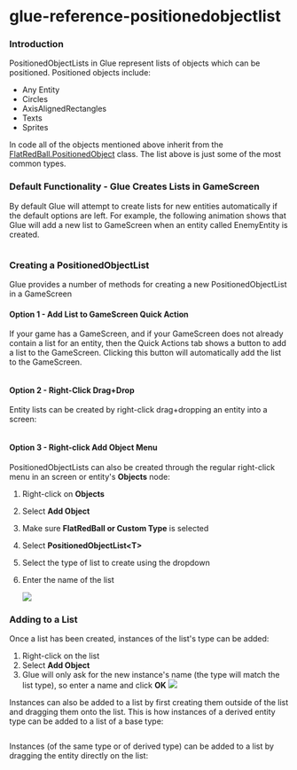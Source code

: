 # glue-reference-positionedobjectlist

### Introduction

PositionedObjectLists in Glue represent lists of objects which can be positioned. Positioned objects include:

* Any Entity
* Circles
* AxisAlignedRectangles
* Texts
* Sprites

In code all of the objects mentioned above inherit from the [FlatRedBall.PositionedObject](../../documentation/api/flatredball/positionedobject.md) class. The list above is just some of the most common types.

### Default Functionality - Glue Creates Lists in GameScreen

By default Glue will attempt to create lists for new entities automatically if the default options are left. For example, the following animation shows that Glue will add a new list to GameScreen when an entity called EnemyEntity is created. 

<figure><img src="../../media/2016-01-07_10-22-16.gif" alt=""><figcaption></figcaption></figure>



### Creating a PositionedObjectList

Glue provides a number of methods for creating a new PositionedObjectList in a GameScreen

#### Option 1 - Add List to GameScreen Quick Action

If your game has a GameScreen, and if your GameScreen does not already contain a list for an entity, then the Quick Actions tab shows a button to add a list to the GameScreen. Clicking this button will automatically add the list to the GameScreen. 

<figure><img src="../../media/2016-01-07_10-25-05.gif" alt=""><figcaption></figcaption></figure>



#### Option 2 - Right-Click Drag+Drop

Entity lists can be created by right-click drag+dropping an entity into a screen: 

<figure><img src="../../media/2016-01-RightClickDragDrop.gif" alt=""><figcaption></figcaption></figure>



#### Option 3 - Right-click Add Object Menu

PositionedObjectLists can also be created through the regular right-click menu in an screen or entity's **Objects** node:

1. Right-click on **Objects**
2. Select **Add Object**
3. Make sure **FlatRedBall or Custom Type** is selected
4. Select **PositionedObjectList\<T>**
5. Select the type of list to create using the dropdown
6.  Enter the name of the list

    ![](../../media/2016-11-img_58391dc463d98.png)

### Adding to a List

Once a list has been created, instances of the list's type can be added:

1. Right-click on the list
2. Select **Add Object**
3. Glue will only ask for the new instance's name (the type will match the list type), so enter a name and click **OK** ![](../../media/2016-11-img_58391f350f699.png)

Instances can also be added to a list by first creating them outside of the list and dragging them onto the list. This is how instances of a derived entity type can be added to a list of a base type: 

<figure><img src="../../media/2016-01-BaseDerivedList.gif" alt=""><figcaption></figcaption></figure>

 Instances (of the same type or of derived type) can be added to a list by dragging the entity directly on the list: 

<figure><img src="../../media/2016-01-BaseDerivedList2.gif" alt=""><figcaption></figcaption></figure>

 &#x20;
